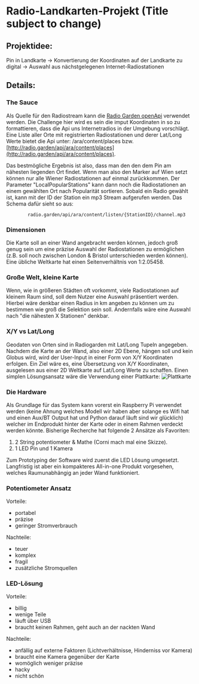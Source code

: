 # Radio-Landkarten-Projekt (Title subject to change)
## Projektidee:

Pin in Landkarte -> Konvertierung der Koordinaten auf der Landkarte zu digital -> Auswahl aus nächstgelegenen Internet-Radiostationen

## Details:

### The Sauce
Als Quelle für den Radiostream kann die  [Radio Garden openApi](https://jonasrmichel.github.io/radio-garden-openapi/) verwendet werden.
Die Challenge hier wird es sein die imput Koordinaten in so zu formattieren, dass die Api uns Internetradios in der Umgebung vorschlägt.
Eine Liste aller Orte mit registrierten Radiostationen und derer Lat/Long Werte bietet die Api unter: /ara/content/places bzw. [http://radio.garden/api/ara/content/places](http://radio.garden/api/ara/content/places). 

Das bestmögliche Ergebnis ist also, dass man den den dem Pin am nähesten liegenden Ort findet. Wenn man also den Marker auf Wien setzt können nur alle Wiener Radiostationen auf einmal zurückkommen. Der Parameter "LocalPopularStations" kann dann noch die Radiostationen an einem gewählten Ort nach Popularität sortieren.
Sobald ein Radio gewählt ist, kann mit der ID der Station ein mp3 Stream aufgerufen werden. Das Schema dafür sieht so aus:
``` 
        radio.garden/api/ara/content/listen/{StationID}/channel.mp3 
```

### Dimensionen
Die Karte soll an einer Wand angebracht werden können, jedoch groß genug sein um eine präzise Auswahl der Radiostationen zu ermöglichen (z.B. soll noch zwischen London & Bristol unterschieden werden können). Eine übliche Weltkarte hat einen Seitenverhältnis von 1:2.05458.

### Große Welt, kleine Karte
Wenn, wie in größeren Städten oft vorkommt, viele Radiostationen auf kleinem Raum sind, soll dem Nutzer eine Auswahl präsentiert werden. Hierbei wäre denkbar einen Radius in km angeben zu können um zu bestimmen wie groß die Selektion sein soll. Andernfalls wäre eine Auswahl nach "die nähesten X Stationen" denkbar.

### X/Y vs Lat/Long
Geodaten von Orten sind in Radiogarden mit Lat/Long Tupeln angegeben. Nachdem die Karte an der Wand, also einer 2D Ebene, hängen soll und kein Globus wird, wird der User-Input in einer Form von X/Y Koordinaten erfolgen. Ein Ziel wäre es, eine Übersetzung von X/Y Koordinaten, ausgelesen aus einer 2D Weltkarte auf Lat/Long Werte zu schaffen.
Einen simplen Lösungsansatz wäre die Verwendung einer Plattkarte:
![Plattkarte](https://external-content.duckduckgo.com/iu/?u=http%3A%2F%2Fwww.reliefschummerung.de%2Fimages%2Fgloben%2Fri_globus_plattkarte_stumm.jpg&f=1&nofb=1&ipt=8e6ff5d7944c44ac181f6eb2d231351f66710dd513488a425ab9aa7339aae667&ipo=images "Plattkarte")

### Die Hardware
Als Grundlage für das System kann vorerst ein Raspberry Pi verwendet werden (keine Ahnung welches Modell wir haben aber solange es Wifi hat und einen Aux/BT Output hat und Python darauf läuft sind wir glücklich) welcher im Endprodukt hinter der Karte oder in einem Rahmen verdeckt werden könnte.
Bisherige Recherche hat folgende 2 Ansätze als Favoriten:

1. 2 String potentiometer & Mathe (Corni mach mal eine Skizze).
2. 1 LED Pin und 1 Kamera

Zum Prototyping der Software wird zuerst die LED Lösung umgesetzt. Langfristig ist aber ein kompakteres All-in-one Produkt vorgesehen, welches Raumunabhängig an jeder Wand funktioniert.

### Potentiometer Ansatz
Vorteile:
- portabel
- präzise
- geringer Stromverbrauch

Nachteile:
- teuer
- komplex
- fragil
- zusätzliche Stromquellen

### LED-Lösung
Vorteile:
- billig
- wenige Teile
- läuft über USB
- braucht keinen Rahmen, geht auch an der nackten Wand

Nachteile:
- anfällig auf externe Faktoren (Lichtverhältnisse, Hinderniss vor Kamera)
- braucht eine Kamera gegenüber der Karte
- womöglich weniger präzise
- hacky
- nicht schön
